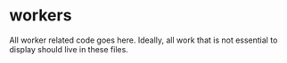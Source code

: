 # workers

All worker related code goes here. Ideally, all work that is not essential to display should live in these files. 
